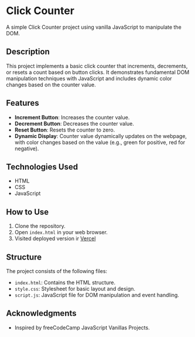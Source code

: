# Click Counter

A simple Click Counter project using vanilla JavaScript to manipulate the DOM.

## Description

This project implements a basic click counter that increments, decrements, or resets a count based on button clicks. It demonstrates fundamental DOM manipulation techniques with JavaScript and includes dynamic color changes based on the counter value.

## Features

- **Increment Button**: Increases the counter value.
- **Decrement Button**: Decreases the counter value.
- **Reset Button**: Resets the counter to zero.
- **Dynamic Display**: Counter value dynamically updates on the webpage, with color changes based on the value (e.g., green for positive, red for negative).

## Technologies Used

- HTML
- CSS
- JavaScript

## How to Use

1. Clone the repository.
2. Open `index.html` in your web browser.
3. Visited deployed version ir [Vercel](https://click-counter-indol.vercel.app)

## Structure

The project consists of the following files:

- `index.html`: Contains the HTML structure.
- `style.css`: Stylesheet for basic layout and design.
- `script.js`: JavaScript file for DOM manipulation and event handling.

## Acknowledgments

- Inspired by freeCodeCamp JavaScript Vanillas Projects.
